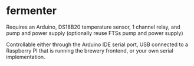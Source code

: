 # fermenter

Requires an Arduino, DS18B20 temperature sensor, 1 channel relay, and pump and power supply (optionally reuse FTSs pump and power supply)

Controllable either through the Arduino IDE serial port, USB connected to a Raspberry PI that is running the brewery frontend, or your own serial implementation.
